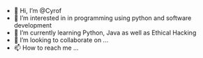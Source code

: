 - 👋 Hi, I’m @Cyrof
- 👀 I’m interested in in programming using python and software development
- 🌱 I’m currently learning Python, Java as well as Ethical Hacking
- 💞️ I’m looking to collaborate on ...
- 📫 How to reach me ...

<!---
Cyrof/Cyrof is a ✨ special ✨ repository because its `README.md` (this file) appears on your GitHub profile.
You can click the Preview link to take a look at your changes.
--->
